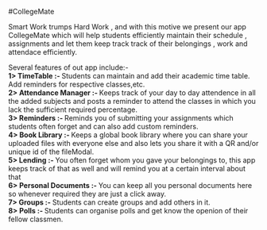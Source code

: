 #CollegeMate

Smart Work trumps Hard Work , and with this motive we present our app CollegeMate which will help students efficiently maintain their schedule , assignments and let them keep track track of their
belongings , work and attendace efficiently.

Several features of out app include:- <br>
<b>1> TimeTable :- </b> Students can maintain and add their academic time table. Add reminders for respective classes,etc. <br>
<b>2> Attendance Manager :- </b> Keeps track of your day to day attendence in all the added subjects and posts a reminder to attend the classes in which you lack the sufficient required percentage. <br>
<b> 3> Reminders :- </b> Reminds you of submitting your assignments which students often forget and can also add custom reminders. <br>
<b> 4> Book Library :- </b>Keeps a global book library where you can share your uploaded files with everyone else and also lets you share it with a QR and/or unique id of the fileModal. <br>
<b>5> Lending :- </b> You often forget whom you gave your belongings to, this app keeps track of that as well and will remind you at a certain interval about that <br>
<b>6> Personal Documents :- </b> You can keep all you personal documents here so whenever required they are just a click away. <br>
<b>7> Groups :- </b> Students can create groups and add others in it. <br>
<b>8> Polls :- </b>Students can organise polls and get know the openion of their fellow classmen. <br>
